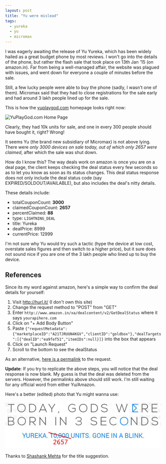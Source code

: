 ```yaml
---
layout: post
title: "Yu were mislead"
tags:
  - yureka
  - yu
  - micromax
---
```


I was eagerly awaiting the release of Yu Yureka, which has been widely hailed as a great budget phone by most reviews. I won't go into the details of the phone, but rather the flash sale that took place on 13th Jan '15 (on amazon.in). Far from being a well-managed affair, the website was plagued with issues, and went down for everyone a couple of minutes before the sale.

Still, a few lucky people were able to buy the phone (sadly, I wasn't one of them). Micromax said that they had to close registrations for the sale early and had around 3 lakh people lined up for the sale.

This is how the [yuplaygod.com](https://web.archive.org/web/20150122020319/http://yuplaygod.com/) homepage looks right now:

![YuPlayGod.com Home Page](/img/yuplaygod.jpg)

Clearly, they had 10k units for sale, and one in every 300 people should have bought it, right? Wrong!

It seems Yu (the brand new subsidiary of Micromax) is not above lying. There were _only 3000 devices on sale today, out of which only 2657 were claimed_, after which the sale was shut down.

How do I know this? The way deals work on amazon is once you are on a deal page, the client keeps checking the deal status every few seconds so as to let you know as soon as its status changes. This deal status response does not only include the deal status code (say EXPIRED/SOLDOUT/AVAILABLE), but also includes the deal's nitty details.

These details include:

- totalCouponCount: **3000**
- claimedCouponCount: **2657**
- percentClaimed: **88**
- type: `LIGHTNING_DEAL`
- title: Yureka
- dealPrice: 8999
- currentPrice: 12999

I'm not sure why Yu would try such a tactic (hype the device at low cost, overstate sales figures and then switch to a higher price), but it sure does not sound nice if you are one of the 3 lakh people who lined up to buy the device.

## References

Since its my word against amazon, here's a simple way to confirm the deal details for yourself:

1. Visit <http://hurl.it/> (I don't own this site)
2. Change the request method to "POST" from "GET"
3. Enter `http://www.amazon.in/xa/dealcontent/v2/GetDealStatus` where it says `yourapihere.com`
4. Click on "+ Add Body Button"
5. Paste `{"requestMetadata":{"marketplaceID":"A21TJRUUN4KGV","clientID":"goldbox"},"dealTargets":[{"dealID":"ea9fef51","itemIDs":null}]}` into the box that appears
6. Click on "Launch Request"
7. Scroll to the bottom to see the dealStatus

As an alternative, [here is a permalink](https://gist.github.com/captn3m0/52fca6662e453c60a6b9) to the request.

**Update**: If you try to replicate the above steps, you will notice that the deal response is now blank. My guess is that the deal was deleted from the servers. However, the permalinks above should still work. I'm still waiting for any official word from either Yu/Amazon.

Here's a better (edited) photo that Yu might wanna use:

![Yu don't play God](/img/yuplaygod_edited.jpg)

Thanks to [Shashank Mehta](http://shashankmehta.in/) for the title suggestion.
